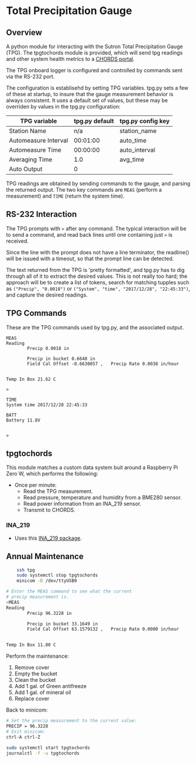 # Total Precipitation Gauge
## Overview
A python module for interacting with the Sutron Total Precipitation Gauge (TPG). The
tpgtochords module is provided, which will send tpg readings and other system
health metrics to a [CHORDS portal](https://github.com/ncar/chords).

The TPG onboard logger is configured and controlled by commands sent via the RS-232 port.

The configuration is establisehd by setting TPG variables. tpg.py sets a few of these at
startup, to insure that the gauge measurement behavior is always consistent. It uses 
a default set of values, but these may be overriden by values in the tpg.py configuration:

|TPG variable|tpg.py default|tpg.py config key|
|---------------------|---------|-------------|
|Station Name         |  n/a    |station_name |
|Automeasure Interval |00:01:00 |auto_time    |
|Automeasure Time     |00:00:00 |auto_interval|
|Averaging Time       |1.0      |avg_time     |
|Auto Output          |0        |             |


TPG readings are obtained by sending commands to the gauge, and parsing the returned output.
The two key commands are `MEAS` (perform a measurement) and `TIME` (return the system time).

## RS-232 Interaction
The TPG prompts with `>` after any command. The typical interaction will be to send
a command, and read back lines until one containing just `>` is received.

Since the line with the prompt does not have a line terminator, the readline() will be issued with 
a timeout, so that the prompt line can be detected.

The text returned from the TPG is 'pretty formatted', and tpg.py has to dig through all of it
to extract the desired values. This is not really too hard; the approach will be to create a list 
of tokens, search for matching tupples such as `("Precip", "0.0018")` or 
`("System", "time", "2017/12/28", "22:45:33")`, and capture the desired readings.

## TPG Commands
These are the TPG commands used by tpg.py, and the associated output.

```
MEAS 
Reading
        Precip 0.0018 in

        Precip in bucket 0.6648 in
        Field Cal Offset -0.6630057 ,   Precip Rate 0.0038 in/hour


Temp In Box 21.62 C

>
```

```
TIME
System time 2017/12/28 22:45:33
```

```
BATT
Battery 11.8V


>
```

## tpgtochords
This module matches a custom data system buit around a Raspberry Pi Zero W, which performs the 
following:
 - Once per minute:
   - Read the TPG measurement.
   - Read pressure, temperature and humidity from a BME280 sensor.
   - Read power information from an INA_219 sensor.
   - Transmit to CHORDS.

### INA_219
 - Uses this [INA_219 package](https://github.com/chrisb2/pi_ina219).

## Annual Maintenance

```sh
    ssh tpg
    sudo systemctl stop tpgtochords
    minicom -D /dev/ttyUSB0
```

```sh
# Enter the MEAS command to see what the current 
# precip measurement is.
>MEAS
Reading
        Precip 96.3228 in

        Precip in bucket 33.1649 in
        Field Cal Offset 63.1579132 ,   Precip Rate 0.0000 in/hour


Temp In Box 11.80 C
```

Perform the maintenance:

   1. Remove cover
   1. Empty the bucket
   1. Clean the bucket
   1. Add 1 gal. of Green antifreeze
   1. Add 1 gal. of mineral oil
   1. Replace cover

Back to minicom:
```sh
# Set the precip measurement to the current value:
PRECIP = 96.3228
# Exit minicom:
ctrl-A ctrl-Z

sudo systemctl start tpgtochords
journalctl -f -u tpgtochords
```


